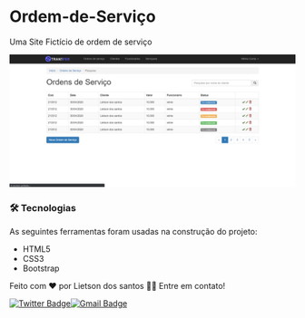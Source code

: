 # Ordem-de-Serviço
Uma Site Fictício de ordem de serviço

![screen capture](image.png)



### 🛠 Tecnologias

As seguintes ferramentas foram usadas na construção do projeto:

- HTML5
- CSS3
- Bootstrap

Feito com ❤️ por Lietson dos santos 👋🏽 Entre em contato!

[![Twitter Badge](https://img.shields.io/badge/-@Lietson-1ca0f1?style=flat-square&labelColor=1ca0f1&logo=twitter&logoColor=white&link=https://twitter.com/DosLietson)](https://twitter.com/https://twitter.com/DosLietson)[![Gmail Badge](https://img.shields.io/badge/-lietsondossanto@gmail.com-c14438?style=flat-square&logo=Gmail&logoColor=white&link=mailto:lietsondossanto@gmail.com)](mailto:lietsondossanto@gmail.com)
